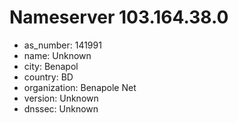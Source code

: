 # Nameserver 103.164.38.0

* as_number: 141991
* name: Unknown
* city: Benapol
* country: BD
* organization: Benapole Net
* version: Unknown
* dnssec: Unknown

